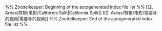 %% Zoottelkeeper: Beginning of the autogenerated index file list  %%
 [[2. Areas/剪辑/电影/California Split|California Split]]
 [[2. Areas/剪辑/电影/需要补的视频|需要补的视频]]
%% Zoottelkeeper: End of the autogenerated index file list  %%
